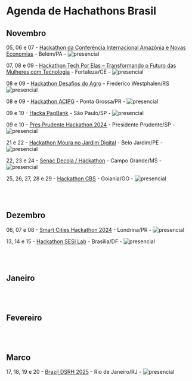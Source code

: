 <h1 text-align="center">Agenda de Hachathons Brasil</h1>

## Novembro
05, 06 e 07 - [Hackathon da Conferência Internacional Amazônia e Novas Economias](http://explorer.neoventures.global/hackathonconferencia) - Belém/PA - ![presencial]

07, 08 e 09 - [Hackathon Tech Por Elas – Transformando o Futuro das Mulheres com Tecnologia](https://www.even3.com.br/hackathon-portal-unico-para-mulheres-499661?organizador=e349358f-1cd8-46a3-9d77-0ae0151929e0&share=false&unique=true&private=true) - Fortaleza/CE - ![presencial]

08 e 09 - [Hackathon Desafios do Agro](https://docs.google.com/forms/d/1m1x1b80MP3riqPTUuwDigU0KJVquPXMF_rSORZsD8Yw/viewform?edit_requested=true) - Frederico Westphalen/RS ![presencial]

08 e 09 - [Hackathon ACIPG](https://lp.acipg.org.br/hackathon-acipg-2024) - Ponta Grossa/PR - ![presencial]

09 e 10 - [Hacka PagBank](https://hackapagbank.gupy.io/) - São Paulo/SP - ![presencial]

09 e 10 - [Pres Prudente Hackathon 2024](https://pphackathon.uxpro.com.br/) - Presidente Prudente/SP - ![presencial]

21 e 22 - [Hackathon Moura no Jardim Digital](https://docs.google.com/forms/d/1dPfRkTP5fAHhpyID1S5DP8alH2quVOaGEHrydAq9tIw/viewform?edit_requested=true) - Belo Jardim/PE - ![presencial]

22, 23 e 24 - [Senac Decola / Hackathon](https://www.sympla.com.br/evento/senac-decola-hackathon/2700209?referrer=ww3.ms.senac.br) - Campo Grande/MS - ![presencial]

25, 26, 27, 28 e 29 - [Hackathon CBS](https://19cbs.inf.ufg.br/) - Goiania/GO - ![presencial]

<br>
<br>

## Dezembro
06, 07 e 08 - [Smart Cities Hackathon 2024](https://docs.google.com/forms/d/e/1FAIpQLSdAfk5tQq4gPFpIFbi9l2TlSt0mwjLuTibkNMGzJcDVFgWA_w/closedform) - Londrina/PR - ![presencial]

13, 14 e 15 - [Hackathon SESI Lab](https://hackathonsesilab.com.br/) - Brasília/DF - ![presencial]

<br>
<br>

## Janeiro

<br>
<br>

## Fevereiro

<br>
<br>

## Marco
17, 18, 19 e 20 - [Brazil DSRH 2025](https://docs.google.com/forms/d/e/1FAIpQLSczXOBbPkCq41FsfrxZd9waDx6gKkO23DE2scvrOcDd4ae-jA/viewform) - Rio de Janeiro/RJ - ![presencial]

[online]: https://img.shields.io/badge/online-F95E7C
[presencial]: https://img.shields.io/badge/presencial-471A9B
[hibrido]: https://img.shields.io/badge/híbrido-B38412

